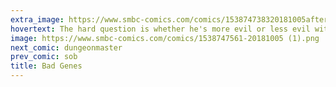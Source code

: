 ```yaml
---
extra_image: https://www.smbc-comics.com/comics/153874738320181005after.png
hovertext: The hard question is whether he's more evil or less evil with that beard.
image: https://www.smbc-comics.com/comics/1538747561-20181005 (1).png
next_comic: dungeonmaster
prev_comic: sob
title: Bad Genes
---
```


